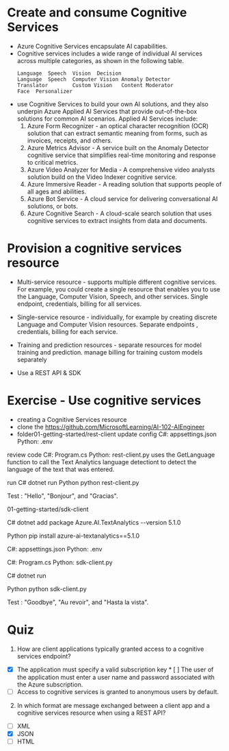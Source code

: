 # Create and consume Cognitive Services
* Azure Cognitive Services encapsulate AI capabilities. 
* Cognitive services includes a wide range of individual AI services across multiple categories, as shown in the following table.
  ``` mark
  Language	Speech	Vision	Decision
  Language	Speech	Computer Vision	Anomaly Detector
  Translator		Custom Vision	Content Moderator
  Face	Personalizer
  ```
* use Cognitive Services to build your own AI solutions, and they also underpin Azure Applied AI Services that provide out-of-the-box solutions for common AI scenarios. Applied AI Services include:
    1. Azure Form Recognizer - an optical character recognition (OCR) solution that can extract semantic meaning from forms, such as invoices, receipts, and others.
    2. Azure Metrics Advisor - A service built on the Anomaly Detector cognitive service that simplifies real-time monitoring and response to critical metrics.
    3. Azure Video Analyzer for Media - A comprehensive video analysts solution build on the Video Indexer cognitive service.
    4. Azure Immersive Reader - A reading solution that supports people of all ages and abilities.
    5. Azure Bot Service - A cloud service for delivering conversational AI solutions, or bots.
    6. Azure Cognitive Search - A cloud-scale search solution that uses cognitive services to extract insights from data and documents.

# Provision a cognitive services resource
* Multi-service resource - supports multiple different cognitive services. For example, you could create a single resource that enables you to use the Language, Computer Vision, Speech, and other services. Single endpoint, credentials, billing for all services.

* Single-service resource - individually, for example by creating discrete Language and Computer Vision resources. Separate endpoints , credentials, billing for each service.

* Training and prediction resources - separate resources for model training and prediction. manage billing for training custom models separately

* Use a REST API & SDK

# Exercise - Use cognitive services
* creating a Cognitive Services resource
* clone the https://github.com/MicrosoftLearning/AI-102-AIEngineer 
* folder01-getting-started/rest-client
update config 
C#: appsettings.json
Python: .env

review code
C#: Program.cs
Python: rest-client.py
uses the GetLanguage function to call the Text Analytics language detectiont to detect the language of the text that was entered.

run 
C#
dotnet run
Python
python rest-client.py

Test : "Hello", "Bonjour", and "Gracias".

01-getting-started/sdk-client

C#
dotnet add package Azure.AI.TextAnalytics --version 5.1.0

Python
pip install azure-ai-textanalytics==5.1.0

C#: appsettings.json
Python: .env

C#: Program.cs
Python: sdk-client.py

C#
dotnet run

Python
python sdk-client.py

Test :  "Goodbye", "Au revoir", and "Hasta la vista".

# Quiz 
1. How are client applications typically granted access to a cognitive services endpoint?
* [x] The application must specify a valid subscription key * [ ] The user of the application must enter a user name and password associated with the Azure subscription.
* [ ] Access to cognitive services is granted to anonymous users by default.

2. In which format are message exchanged between a client app and a cognitive services resource when using a REST API?
* [ ] XML
* [x] JSON
* [ ] HTML
